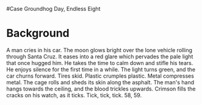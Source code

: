 #Case Groundhog Day, Endless Eight
# Background
A man cries in his car. The moon glows bright over the lone vehicle rolling through Santa Cruz. It eases into a red glare which pervades the pale light that once hugged him. He takes the time to calm down and stifle his tears. He enjoys silence for the first time in a while. The light turns green, and the car churns forward.
Tires skid. Plastic crumples plastic. Metal compresses metal. The cage rolls and sheds its skin along the asphalt. The man's hand hangs towards the ceiling, and the blood trickles upwards. Crimson fills the cracks on his watch, as it ticks.
Tick, tick, tick.
58, 59.